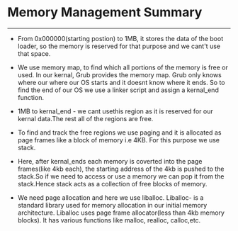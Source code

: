 # Memory Management Summary

---

- From 0x000000(starting postion) to 1MB, it stores the data of the boot loader, so the memory is reserved for that purpose and we cant't use that space.

- We use memory map, to find which all portions of the memory is free or used. In our kernal, Grub provides the memory map. Grub only knows where our where our OS starts and it doesnt know where it ends. So to find the end of our OS we use a linker script and assign a kernal_end function. 

- 1MB to kernal_end -  we cant usethis region as it is reserved for our kernal data.The rest all of the regions are free.

- To find and track the free regions we use paging and it is allocated as page frames like a block of memory i.e 4KB. For this purpose we use stack. 

- Here, after kernal_ends each memory is coverted into the page frames(like 4kb each), the  starting address of the 4kb is pushed to the stack.So if we need to access or use a memory we can pop it from the stack.Hence stack acts as a collection of free blocks of memory.  

- We need page allocation and here we use liballoc. Liballoc- is a standard library used for memory allocation in our initial memory architecture. Liballoc uses page frame allocator(less than 4kb memory blocks). It has various functions like malloc, realloc, calloc,etc.


